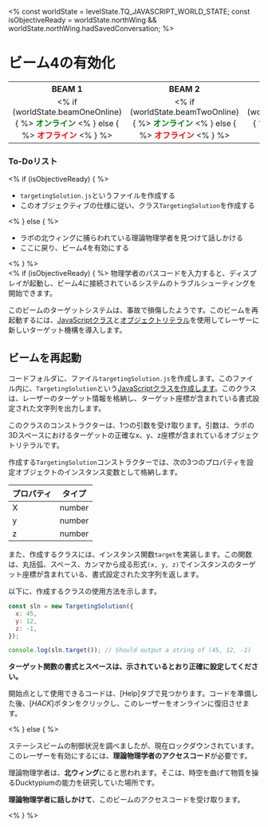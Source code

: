 <%
const worldState = levelState.TQ_JAVASCRIPT_WORLD_STATE;
const isObjectiveReady = worldState.northWing &&
worldState.northWing.hadSavedConversation;
%>

# ビーム4の有効化

<style>
table.lasers {
  margin-top: 10px;
}
table.lasers th, table.lasers td {
  text-align: center !important;
}
table.lasers td span {
  font-weight: bold;
}
table.lasers td span.on {
  color: green;
}
table.lasers td span.off {
  color: red;
}
</style>
<table class="lasers">
  <tr>
    <th>BEAM 1</th>
    <th>BEAM 2</th>
    <th>BEAM 3</th>
    <th>BEAM 4</th>
  </tr>
  <tr>
    <td>
      <% if (worldState.beamOneOnline) { %>
        <span class="on">オンライン</span>
      <% } else { %>
        <span class="off">オフライン</span>
      <% } %>
    </td>
    <td>
      <% if (worldState.beamTwoOnline) { %>
      <span class="on">オンライン</span>
      <% } else { %>
        <span class="off">オフライン</span>
      <% } %>
    </td>
    <td>
      <% if (worldState.beamThreeOnline) { %>
      <span class="on">オンライン</span>
      <% } else { %>
        <span class="off">オフライン</span>
      <% } %>
    </td>
    <td>
      <% if (worldState.beamFourOnline) { %>
      <span class="on">オンライン</span>
      <% } else { %>
        <span class="off">オフライン</span>
      <% } %>
    </td>
  </tr>
</table>
<div class="aside">
<h3>To-Doリスト</h3>
<% 
if (isObjectiveReady) {
%>
<ul>
  <li><code>targetingSolution.js</code>というファイルを作成する</li>
  <li>このオブジェクティブの仕様に従い、クラス<code>TargetingSolution</code>を作成する</li>
</ul>
<% } else { %>
<ul>
  <li>ラボの北ウィングに捕らわれている理論物理学者を見つけて話しかける</li>
  <li>ここに戻り、ビーム4を有効にする</li>
</ul>
<% } %>
</div>
<% if (isObjectiveReady) { %>
物理学者のパスコードを入力すると、ディスプレイが起動し、ビーム4に接続されているシステムのトラブルシューティングを開始できます。

このビームのターゲットシステムは、事故で損傷したようです。このビームを再起動するには、[JavaScriptクラス](https://javascript.info/class)と[オブジェクトリテラル](https://javascript.info/object#literals-and-properties)を使用してレーザーに新しいターゲット機構を導入します。

## ビームを再起動

コードフォルダに、ファイル`targetingSolution.js`を作成します。このファイル内に、`TargetingSolution`という[JavaScriptクラスを作成します](https://javascript.info/class)。このクラスは、レーザーのターゲット情報を格納し、ターゲット座標が含まれている書式設定された文字列を出力します。

このクラスのコンストラクターは、1つの引数を受け取ります。引数は、ラボの3Dスペースにおけるターゲットの正確なx、y、z座標が含まれているオブジェクトリテラルです。

作成する`TargetingSolution`コンストラクターでは、次の3つのプロパティを設定オブジェクトのインスタンス変数として格納します。

| プロパティ| タイプ|
|----------|----------|
| X| number|
| y| number|
| z| number|

また、作成するクラスには、インスタンス関数`target`を実装します。この関数は、丸括弧、スペース、カンマから成る形式`(x, y, z)`でインスタンスのターゲット座標が含まれている、書式設定された文字列を返します。

以下に、作成するクラスの使用方法を示します。

```js
const sln = new TargetingSolution({
  x: 45,
  y: 12,
  z: -1,
});

console.log(sln.target()); // Should output a string of (45, 12, -1)
```

**ターゲット関数の書式とスペースは、示されているとおり正確に設定してください。**

開始点として使用できるコードは、[Help]タブで見つかります。コードを準備した後、[_HACK_]ボタンをクリックし、このレーザーをオンラインに復旧させます。

<% } else { %>

ステーシスビームの制御状況を調べましたが、現在ロックダウンされています。このレーザーを有効にするには、**理論物理学者のアクセスコード**が必要です。

理論物理学者は、**北ウィング**にると思われます。そこは、時空を曲げて物質を操るDucktypiumの能力を研究していた場所です。

**理論物理学者に話しかけて**、このビームのアクセスコードを受け取ります。

<% } %>
